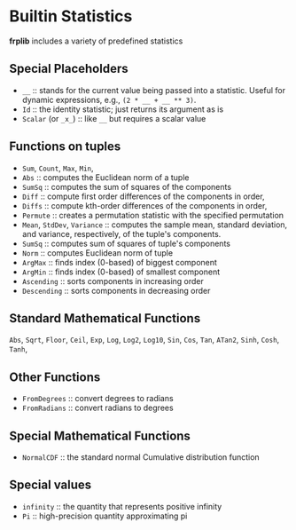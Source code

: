 # Builtin Statistics

**frplib** includes a variety of predefined statistics

## Special Placeholders

+ `__` :: stands for the current value being passed into a statistic. Useful
    for dynamic expressions, e.g., `(2 * __ + __ ** 3)`.
+ `Id` :: the identity statistic; just returns its argument as is
+ `Scalar` (or `_x_`) :: like `__` but requires a scalar value


## Functions on tuples

+ `Sum`, `Count`, `Max`, `Min`,
+ `Abs` :: computes the Euclidean norm of a tuple
+ `SumSq` :: computes the sum of squares of the components
+ `Diff` :: compute first order differences of the components in order,
+ `Diffs` :: compute kth-order differences of the components in order,
+ `Permute` :: creates a permutation statistic with the specified permutation
+ `Mean`, `StdDev`, `Variance` :: computes the sample mean, standard deviation,
      and variance, respectively, of the tuple's components.
+ `SumSq` :: computes sum of squares of tuple's components
+ `Norm` :: computes Euclidean norm of tuple
+ `ArgMax` :: finds index (0-based) of biggest component
+ `ArgMin` :: finds index (0-based) of smallest component
+ `Ascending` :: sorts components in increasing order
+ `Descending` :: sorts components in decreasing order


## Standard Mathematical Functions

`Abs`, `Sqrt`, `Floor`, `Ceil`, `Exp`, `Log`, `Log2`, `Log10`,
`Sin`, `Cos`, `Tan`, `ATan2`, `Sinh`, `Cosh`, `Tanh`,

## Other Functions

+ `FromDegrees` :: convert degrees to radians
+ `FromRadians` :: convert radians to degrees


## Special Mathematical Functions

+ `NormalCDF` :: the standard normal Cumulative distribution function

## Special values

+ `infinity` :: the quantity that represents positive infinity
+ `Pi` :: high-precision quantity approximating pi
